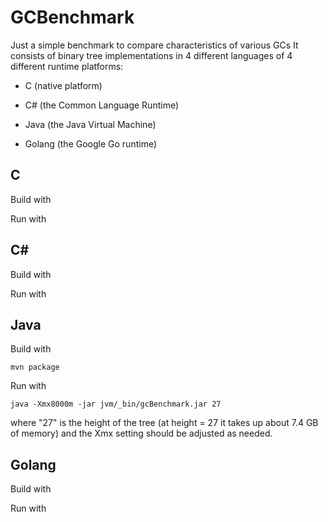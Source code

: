# GCBenchmark
Just a simple benchmark to compare characteristics of various GCs
It consists of binary tree implementations in 4 different languages of 4 different runtime platforms: 

- C (native platform)

- C# (the Common Language Runtime)

- Java (the Java Virtual Machine)

- Golang (the Google Go runtime)


## C

Build with

Run with

## C#

Build with

Run with


## Java

Build with

    mvn package

Run with

    java -Xmx8000m -jar jvm/_bin/gcBenchmark.jar 27

where "27" is the height of the tree (at height = 27 it takes up about 7.4 GB of memory) and the Xmx setting should be adjusted as needed.


## Golang

Build with

Run with

